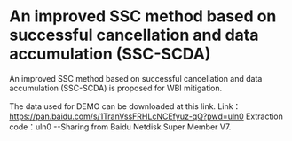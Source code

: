 # An improved SSC method based on successful cancellation and data accumulation (SSC-SCDA)
An improved SSC method based on successful cancellation and data accumulation (SSC-SCDA) is proposed for WBI mitigation.

The data used for DEMO can be downloaded at this link.
Link：https://pan.baidu.com/s/1TranVssFRHLcNCEfyuz-qQ?pwd=uln0 
Extraction code：uln0 
--Sharing from Baidu Netdisk Super Member V7.
